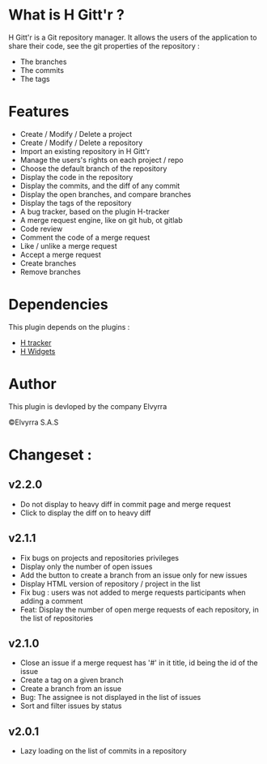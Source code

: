 # What is H Gitt'r ?

H Gitt'r is a Git repository manager. It allows the users of the application to share their code, see the git properties of the repository :

* The branches
* The commits
* The tags

# Features

* Create / Modify / Delete a project
* Create / Modify / Delete a repository
* Import an existing repository in H Gitt'r
* Manage the users's rights on each project / repo
* Choose the default branch of the repository
* Display the code in the repository
* Display the commits, and the diff of any commit
* Display the open branches, and compare branches
* Display the tags of the repository
* A bug tracker, based on the plugin H-tracker
* A merge request engine, like on git hub, ot gitlab
* Code review
* Comment the code of a merge request
* Like / unlike a merge request
* Accept a merge request
* Create branches
* Remove branches

# Dependencies
This plugin depends on the plugins :
* <a href="http://hawk-app.fr/#!/store/plugins/h-tracker" target="_blank">H tracker </a>
* <a href="http://hawk-app.fr/#!/store/plugins/h-widgets" target="_blank">H Widgets</a>

# Author
This plugin is devloped by the company Elvyrra

©Elvyrra S.A.S

# Changeset :

## v2.2.0
* Do not display to heavy diff in commit page and merge request
* Click to display the diff on to heavy diff

## v2.1.1
* Fix bugs on projects and repositories privileges
* Display only the number of open issues
* Add the button to create a branch from an issue only for new issues
* Display HTML version of repository / project in the list
* Fix bug : users was not added to merge requests participants when adding a comment
* Feat: Display the number of open merge requests of each repository, in the list of repositories

## v2.1.0
* Close an issue if a merge request has '#<id>' in it title, id being the id of the issue
* Create a tag on a given branch
* Create a branch from an issue
* Bug: The assignee is not displayed in the list of issues
* Sort and filter issues by status

## v2.0.1
* Lazy loading on the list of commits in a repository
